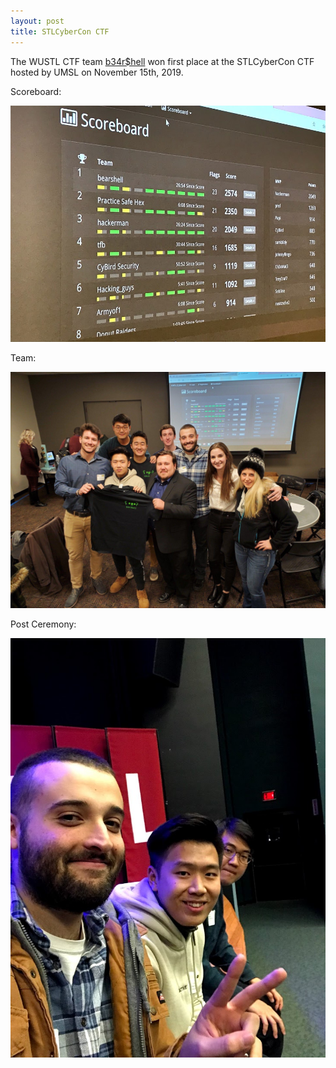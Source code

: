 ```yaml
---
layout: post
title: STLCyberCon CTF
---
```


The WUSTL CTF team [b34r$hell](https://wustl-bearshell.github.io/) won first place at the STLCyberCon CTF hosted by UMSL on November 15th, 2019.

Scoreboard:

![Win](/images/conf/stlcybercon/stlcybercon.jpg)

Team:

![Team](/images/conf/stlcybercon/team.jpg)

Post Ceremony:

![Team](/images/conf/stlcybercon/stlcybercon2.jpg)
